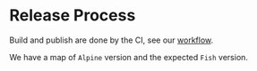 # Release Process

Build and publish are done by the CI, see our [workflow].

We have a map of `Alpine` version and the expected `Fish` version.

[workflow]: .github/workflows/build-images.yml
